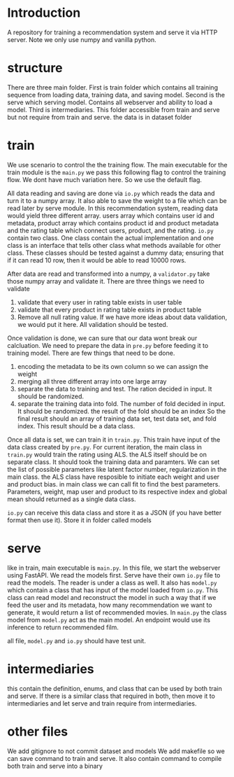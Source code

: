 # Introduction
A repository for training a recommendation system and serve it via HTTP server. Note we only use numpy and vanilla python.

# structure
There are three main folder. First is train folder which contains all training sequence from loading data, training data, and saving model.
Second is the serve which serving model. Contains all webserver and ability to load a model.
Third is intermediaries. This folder accessible from train and serve but not require from train and serve.
the data is in dataset folder

# train
We use scenario to control the the training flow. The main executable for the train module is the `main.py` we pass this following flag to control the training flow. We dont have much variation here. So we use the default flag.

All data reading and saving are done via `io.py` which reads the data and turn it to a numpy array. It also able to save the weight to a file which can be read later by serve module.
In this recommendation system, reading data would yield three different array. users array which contains user id and metadata, product array which contains product id and product metadata
and the rating table which connect users, product, and the rating. `io.py` contain two class. One class contain the actual implementation and one class is an interface that tells other class what methods available for other class.
These classes should be tested against a dummy data; ensuring that if it can read 10 row, then it would be able to read 10000 rows.

After data are read and transformed into a numpy, a `validator.py` take those numpy array and validate it. There are three things we need to validate
1. validate that every user in rating table exists in user table
2. validate that every product in rating table exists in product table
3. Remove all null rating value.
If we have more ideas about data validation, we would put it here. All validation should be tested.

Once validation is done, we can sure that our data wont break our calcluation. We need to prepare the data in `pre.py` before feeding it to training model. There are few things that need to be done.
1. encoding the metadata to be its own column so we can assign the weight
2. merging all three different array into one large array
3. separate the data to training and test. The ration decided in input. It should be randomized.
4. separate the training data into fold. The number of fold decided in input. It should be randomized. the result of the fold should be an index
So the final result should an array of training data set, test data set, and fold index. This result should be a data class.

Once all data is set, we can train it in `train.py`. This train have input of the data class created by `pre.py`. For current iteration, the main class in `train.py` would train the rating using ALS. 
the ALS itself should be on separate class. It should took the training data and paramters. We can set the list of possible parameters like latent factor number, regularization in the main class.
the ALS class have resposible to initiate each weight and user and product bias. in main class we can call fit to find the best parameters. Parameters, weight, map user and product to its respective index and global mean should returned as a single data class.

`io.py` can receive this data class and store it as a JSON (if you have better format then use it). Store it in folder called models

# serve
like in train, main executable is `main.py`. In this file, we start the webserver using FastAPI. We read the models first. Serve have their own `io.py` file to read the models. The reader is under a class as well.
It also has `model.py` which contain a class that has input of the model loaded from `io.py`. This class can read model and reconstruct the model in such a way that if we feed the user and its metadata, how many recommendation we want to generate, it would return a list of recommended movies.
In `main.py` the class model from `model.py` act as the main model. An endpoint would use its inference to return recommended film.

all file, `model.py` and `io.py` should have test unit.

# intermediaries
this contain the definition, enums, and class that can be used by both train and serve. If there is a similar class that required in both, then move it to intermediaries and let serve and train require from intermediaries.

# other files
We add gitignore to not commit dataset and models
We add makefile so we can save command to train and serve. It also contain command to compile both train and serve into a binary



